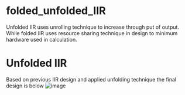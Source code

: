 # folded_unfolded_IIR
Unfolded IIR uses unrolling technique to increase through put of output. While folded IIR uses resource sharing technique in design to minimum hardware used in calculation.

# Unfolded IIR
Based on previous IIR design and applied unfolding technique the final design is below
![image](https://user-images.githubusercontent.com/57820377/144724118-25cceb1e-1415-4d15-9017-a95eff618904.png)
